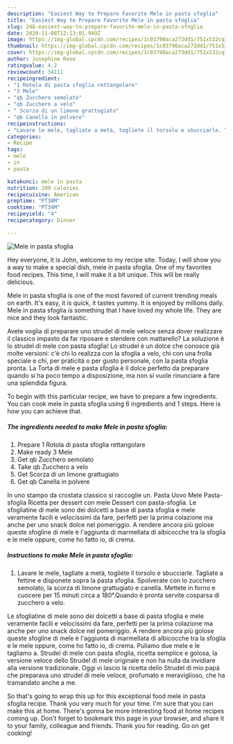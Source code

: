 ```yaml
---
description: "Easiest Way to Prepare Favorite Mele in pasta sfoglia"
title: "Easiest Way to Prepare Favorite Mele in pasta sfoglia"
slug: 248-easiest-way-to-prepare-favorite-mele-in-pasta-sfoglia
date: 2020-11-08T12:13:01.949Z
image: https://img-global.cpcdn.com/recipes/1c03790aca273dd1/751x532cq70/mele-in-pasta-sfoglia-recipe-main-photo.jpg
thumbnail: https://img-global.cpcdn.com/recipes/1c03790aca273dd1/751x532cq70/mele-in-pasta-sfoglia-recipe-main-photo.jpg
cover: https://img-global.cpcdn.com/recipes/1c03790aca273dd1/751x532cq70/mele-in-pasta-sfoglia-recipe-main-photo.jpg
author: Josephine Rose
ratingvalue: 4.2
reviewcount: 34111
recipeingredient:
- "1 Rotola di pasta sfoglia rettangolare"
- "3 Mele"
- "qb Zucchero semolato"
- "qb Zucchero a velo"
- " Scorza di un limone grattugiato"
- "qb Canella in polvere"
recipeinstructions:
- "Lavare le mele, tagliate a metà, togliete il torsolo e sbucciarle. Tagliate a fettine e disponete sopra la pasta sfoglia. Spolverate con lo zucchero semolato, la scorza di limone grattugiato e canella. Mettete in forno e cuocere per 15 minuti circa a 180°.Quando è pronta servite cosparsa di zucchero a velo."
categories:
- Recipe
tags:
- mele
- in
- pasta

katakunci: mele in pasta 
nutrition: 209 calories
recipecuisine: American
preptime: "PT38M"
cooktime: "PT34M"
recipeyield: "4"
recipecategory: Dinner

---
```



![Mele in pasta sfoglia](https://img-global.cpcdn.com/recipes/1c03790aca273dd1/751x532cq70/mele-in-pasta-sfoglia-recipe-main-photo.jpg)

Hey everyone, it is John, welcome to my recipe site. Today, I will show you a way to make a special dish, mele in pasta sfoglia. One of my favorites food recipes. This time, I will make it a bit unique. This will be really delicious.

Mele in pasta sfoglia is one of the most favored of current trending meals on earth. It's easy, it is quick, it tastes yummy. It is enjoyed by millions daily. Mele in pasta sfoglia is something that I have loved my whole life. They are nice and they look fantastic.

Avete voglia di preparare uno strudel di mele veloce senza dover realizzare il classico impasto da far riposare e stendere con mattarello? La soluzione è lo strudel di mele con pasta sfoglia! Lo strudel è un dolce che conosce già molte versioni: c&#39;è chi lo realizza con la sfoglia a velo, chi con una frolla speciale e chi, per praticità o per gusto personale, con la pasta sfoglia pronta. La Torta di mele e pasta sfoglia è il dolce perfetto da preparare quando si ha poco tempo a disposizione, ma non si vuole rinunciare a fare una splendida figura.


To begin with this particular recipe, we have to prepare a few ingredients. You can cook mele in pasta sfoglia using 6 ingredients and 1 steps. Here is how you can achieve that.

<!--inarticleads1-->

##### The ingredients needed to make Mele in pasta sfoglia:

1. Prepare 1 Rotola di pasta sfoglia rettangolare
1. Make ready 3 Mele
1. Get qb Zucchero semolato
1. Take qb Zucchero a velo
1. Get  Scorza di un limone grattugiato
1. Get qb Canella in polvere


In uno stampo da crostata classico si raccoglie un. Pasta Uovo Mele Pasta-sfoglia Ricetta per dessert con mele Dessert con pasta-sfoglia. Le sfogliatine di mele sono dei dolcetti a base di pasta sfoglia e mele veramente facili e velocissimi da fare, perfetti per la prima colazione ma anche per uno snack dolce nel pomeriggio. A rendere ancora più golose queste sfogline di mele è l&#39;aggiunta di marmellata di albicocche tra la sfoglia e le mele oppure, come ho fatto io, di crema. 

<!--inarticleads2-->

##### Instructions to make Mele in pasta sfoglia:

1. Lavare le mele, tagliate a metà, togliete il torsolo e sbucciarle. Tagliate a fettine e disponete sopra la pasta sfoglia. Spolverate con lo zucchero semolato, la scorza di limone grattugiato e canella. Mettete in forno e cuocere per 15 minuti circa a 180°.Quando è pronta servite cosparsa di zucchero a velo.


Le sfogliatine di mele sono dei dolcetti a base di pasta sfoglia e mele veramente facili e velocissimi da fare, perfetti per la prima colazione ma anche per uno snack dolce nel pomeriggio. A rendere ancora più golose queste sfogline di mele è l&#39;aggiunta di marmellata di albicocche tra la sfoglia e le mele oppure, come ho fatto io, di crema. Puliamo due mele e le tagliamo a. Strudel di mele con pasta sfoglia, ricetta semplice e golosa, la versione veloce dello Strudel di mele originale e non ha nulla da invidiare alla versione tradizionale. Oggi vi lascio la ricetta dello Strudel di mio papà che preparava uno strudel di mele veloce, profumato e meraviglioso, che ha tramandato anche a me. 

So that's going to wrap this up for this exceptional food mele in pasta sfoglia recipe. Thank you very much for your time. I'm sure that you can make this at home. There's gonna be more interesting food at home recipes coming up. Don't forget to bookmark this page in your browser, and share it to your family, colleague and friends. Thank you for reading. Go on get cooking!
